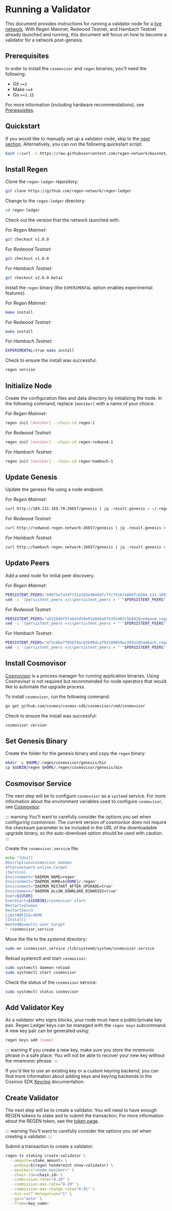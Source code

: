 # Running a Validator

This document provides instructions for running a validator node for a [live network](./live-networks.md). With Regen Mainnet, Redwood Testnet, and Hambach Testnet already launched and running, this document will focus on how to become a validator for a network post-genesis.

## Prerequisites

In order to install the `cosmovisor` and `regen` binaries, you'll need the following: 

- Git `>=2`
- Make `>=4`
- Go `>=1.15`

For more information (including hardware recommendations), see [Prerequisites](./prerequisites.md). 

## Quickstart

If you would like to manually set up a validator node, skip to the [next section](#install-regen). Alternatively, you can run the following quickstart script:

```bash
bash <(curl -s https://raw.githubusercontent.com/regen-network/mainnet/blob/main/scripts/mainnet-val-setup.sh)
```

## Install Regen

Clone the `regen-ledger` repository:

```bash
git clone https://github.com/regen-network/regen-ledger
```

Change to the `regen-ledger` directory:

```bash
cd regen-ledger
```

Check out the version that the network launched with.

*For Regen Mainnet:*

```bash
git checkout v1.0.0
```

*For Redwood Testnet:*

```bash
git checkout v1.0.0
```

*For Hambach Testnet:*

```bash
git checkout v2.0.0-beta1
```

Install the `regen` binary (the `EXPERIMENTAL` option enables experimental features).

*For Regen Mainnet:*

```bash
make install
```

*For Redwood Testnet:*

```bash
make install
```

*For Hambach Testnet:*

```bash
EXPERIMENTAL=true make install
```

Check to ensure the install was successful:

```bash
regen version
```

## Initialize Node

Create the configuration files and data directory by initializing the node. In the following command, replace `[moniker]` with a name of your choice. 

*For Regen Mainnet:*

```bash
regen init [moniker] --chain-id regen-1
```

*For Redwood Testnet:*

```bash
regen init [moniker] --chain-id regen-redwood-1
```

*For Hambach Testnet:*

```bash
regen init [moniker] --chain-id regen-hambach-1
```

## Update Genesis

Update the genesis file using a node endpoint.

<!-- TODO: update to use dedicated full node operated by RND -->

*For Regen Mainnet:*

```bash
curl http://104.131.169.70:26657/genesis | jq .result.genesis > ~/.regen/config/genesis.json
```

*For Redwood Testnet:*

```bash
curl http://redwood.regen.network:26657/genesis | jq .result.genesis > ~/.regen/config/genesis.json
```

*For Hambach Testnet:*

```bash
curl http://hambach.regen.network:26657/genesis | jq .result.genesis > ~/.regen/config/genesis.json
```

## Update Peers

Add a seed node for initial peer discovery.

<!-- TODO: update to use dedicated full node operated by RND -->

*For Regen Mainnet:*

```bash
PERSISTENT_PEERS="69975e7afdf731a165e40449fcffc75167a084fc@104.131.169.70:26656"
sed -i '/persistent_peers =/c\persistent_peers = "'"$PERSISTENT_PEERS"'"' ~/.regen/config/config.toml
```

*For Redwood Testnet:*

```bash
PERSISTENT_PEERS="a5528d8f5fabd3d50e91e8d6a97e355403c5b842@redwood.regen.network:26656"
sed -i '/persistent_peers =/c\persistent_peers = "'"$PERSISTENT_PEERS"'"' ~/.regen/config/config.toml
```

*For Hambach Testnet:*

```bash
PERSISTENT_PEERS="4f5c0be7705bf4acb5b99dcaf93190059ac283a1@hambach.regen.network:26656"
sed -i '/persistent_peers =/c\persistent_peers = "'"$PERSISTENT_PEERS"'"' ~/.regen/config/config.toml
```

## Install Cosmovisor

[Cosmovisor](https://github.com/cosmos/cosmos-sdk/tree/master/cosmovisor) is a process manager for running application binaries. Using Cosmovisor is not required but recommended for node operators that would like to automate the upgrade process.

To install `cosmovisor`, run the following command:

```bash
go get github.com/cosmos/cosmos-sdk/cosmovisor/cmd/cosmovisor
```

Check to ensure the install was successful:

```bash
cosmovisor version
```

## Set Genesis Binary

Create the folder for the genesis binary and copy the `regen` binary:

```bash
mkdir -p $HOME/.regen/cosmovisor/genesis/bin
cp $GOBIN/regen $HOME/.regen/cosmovisor/genesis/bin
```

## Cosmovisor Service

The next step will be to configure `cosmovisor` as a `systemd` service. For more information about the environment variables used to configure `cosmovisor`, see [Cosmovisor](https://github.com/cosmos/cosmos-sdk/tree/master/cosmovisor).

::: warning
You'll want to carefully consider the options you set when configuring cosmovisor. The current version of cosmovisor does not require the checksum parameter to be included in the URL of the downloadable upgrade binary, so the auto-download option should be used with caution.
:::

Create the `cosmovisor.service` file:

```bash
echo "[Unit]
Description=Cosmovisor daemon
After=network-online.target
[Service]
Environment="DAEMON_NAME=regen"
Environment="DAEMON_HOME=${HOME}/.regen"
Environment="DAEMON_RESTART_AFTER_UPGRADE=true"
Environment="DAEMON_ALLOW_DOWNLOAD_BINARIES=true"
User=${USER}
ExecStart=${GOBIN}/cosmovisor start
Restart=always
RestartSec=3
LimitNOFILE=4096
[Install]
WantedBy=multi-user.target
" >cosmovisor.service
```

Move the file to the systemd directory:

```bash
sudo mv cosmovisor.service /lib/systemd/system/cosmovisor.service
```

Reload systemctl and start `cosmovisor`:

```bash
sudo systemctl daemon-reload
sudo systemctl start cosmovisor
```

Check the status of the `cosmovisor` service:

```bash
sudo systemctl status cosmovisor
```

## Add Validator Key

As a validator who signs blocks, your node must have a public/private key pair. Regen Ledger keys can be managed with the `regen keys` subcommand. A new key pair can be generated using:

```bash
regen keys add [name]
```

::: warning
If you create a new key, make sure you store the mnemonic phrase in a safe place. You will not be able to recover your new key without the mnemonic phrase.
:::

If you'd like to use an existing key or a custom keyring backend, you can find more information about adding keys and keyring backends in the Cosmos SDK [Keyring](https://docs.cosmos.network/master/run-node/keyring.html) documentation.

## Create Validator

The next step will be to create a validator. You will need to have enough REGEN tokens to stake and to submit the transaction. For more information about the REGEN token, see the [token page](https://www.regen.network/token/). 

::: warning
You'll want to carefully consider the options you set when creating a validator.
:::

Submit a transaction to create a validator:

```bash
regen tx staking create-validator \
  --amount=<stake_amount> \
  --pubkey=$(regen tendermint show-validator) \
  --moniker="<node_moniker>" \
  --chain-id=<chain_id> \
  --commission-rate="0.10" \
  --commission-max-rate="0.20" \
  --commission-max-change-rate="0.01" \
  --min-self-delegation="1" \
  --gas="auto" \
  --from=<key_name>
```
